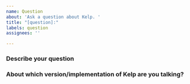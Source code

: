 ```yaml
---
name: Question
about: 'Ask a question about Kelp. '
title: "[question]:"
labels: question
assignees: ''

---
```


<!--- Hey! Thank you for submitting your question about Kelp. We try to help you as well as we can. -->

### Describe your question

### About which version/implementation of Kelp are you talking?

